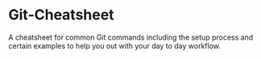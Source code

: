 # Git-Cheatsheet
A cheatsheet for common Git commands including the setup process and certain examples to help you out with your day to day workflow.
